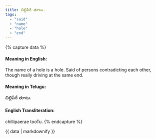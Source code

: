 ```yaml
---
title: చిల్లిపేరే తూటు.
tags:
  - "said"
  - "name"
  - "hole"
  - "end"
---
```


{% capture data %}
#### Meaning in English:
The name of a hole is a hole.
Said of persons contradicting each other, though really driving at the same end.

#### Meaning in Telugu:
చిల్లిపేరే తూటు.

#### English Transliteration:
chillipaerae tooTu.
{% endcapture %}

{{ data | markdownify }}

